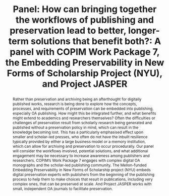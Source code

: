 ---
abstract: Rather than preservation and archiving being an afterthought for digitally
  published works, research is being done to explore how the concepts, processes,
  and requirements of preservation can be embedded into publishing, especially OA
  publishing. How might this be integrated further, and what benefits might extend
  to academics and researchers themselves? Often the difficulties or challenges of
  preservation result from scholarly research being generated and published without
  a preservation policy in mind, which can result in the knowledge becoming lost.
  This has a particularly emphasised effect upon smaller and scholar-led presses,
  who often do not have the inbuilt resilience typically provided by either a large
  business model or a memory institution, which can allow for archiving and preservation
  to occur procedurally. Our panel will consider the workflows involved, potential
  solutions, and what additional engagement may be necessary to increase awareness
  among publishers and researchers. COPIM’s Work Package 7 engages with complex digital
  OA monographs and the scholar-led publishing community. The Mellon-funded Embedding
  Preservability in New Forms of Scholarship project (NYU) embeds digital preservation
  experts with publishers from the beginning of the publishing process to help them
  to make choices that result in publications, including very complex ones, that can
  be preserved at scale. And Project JASPER works with small, independent OA journals
  to facilitate preservation.
creators:
- Miranda Barnes
date: null
document_url: https://az659834.vo.msecnd.net/eventsairwesteuprod/production-inconference-public/c526c37b9e1e4a71a378c94612356914
grand_parent: iPRES
institutions:
- Loughborough University
keywords:
- open access
- digital preservation
- archiving
landing_page_url: null
language: eng
layout: publication
license: CC-BY 4.0 International
notes_url: null
parent: iPRES 2022
publication_type: panel
size: null
slides_url: null
source_name: iPRES
stream_url: null
title: 'Panel: How can bringing together the workflows of publishing and preservation
  lead to better, longer-term solutions that benefit both?: A panel with COPIM Work
  Package 7, the Embedding Preservability in New Forms of Scholarship Project (NYU),
  and Project JASPER'
year: 2022
---